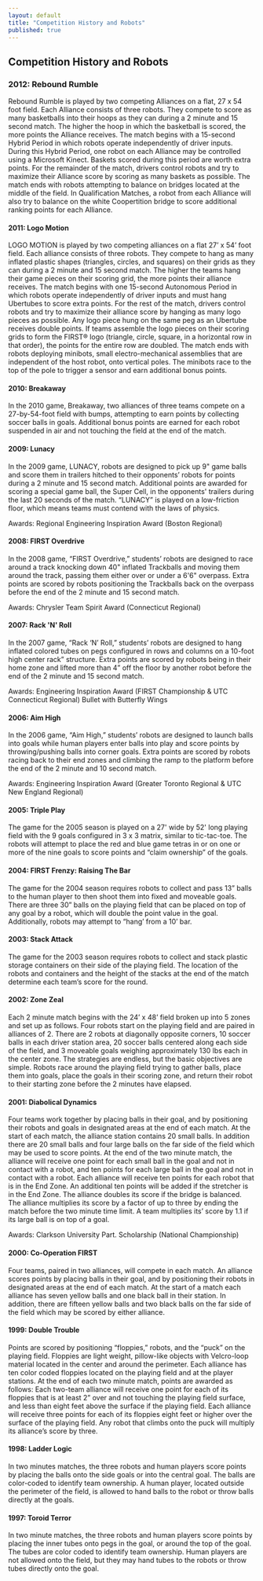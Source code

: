 ```yaml
---
layout: default
title: "Competition History and Robots"
published: true
---
```


## Competition History and Robots

### 2012: Rebound Rumble

Rebound Rumble is played by two competing Alliances on a flat, 27 x 54 foot field. Each
Alliance consists of three robots. They compete to score as many basketballs into their hoops as they can during a 2 minute and 15 second match. The higher the hoop in which the basketball is scored, the more points the Alliance receives. The match begins with a 15-second Hybrid Period in which robots operate independently of driver inputs. During this Hybrid Period, one robot on each Alliance may be controlled using a Microsoft Kinect. Baskets scored during this period are worth extra points. For the remainder of the match, drivers control robots and try to maximize their Alliance score by scoring as many baskets as possible. The match ends with robots attempting to balance on bridges located at the middle of the field. In Qualification Matches, a robot from each Alliance will also try to balance on the white Coopertition bridge to score additional ranking points for each Alliance.

#### 2011: Logo Motion

LOGO MOTION is played by two competing alliances on a flat 27’ x 54’ foot field. Each alliance consists of three robots. They compete to hang as many inflated plastic shapes (triangles, circles, and squares) on their grids as they can during a 2 minute and 15 second match. The higher the teams hang their game pieces on their scoring grid, the more points their alliance receives. The match begins with one 15-second Autonomous Period in which robots operate independently of driver inputs and must hang Ubertubes to score extra points. For the rest of the match, drivers control robots and try to maximize their alliance score by hanging as many logo pieces as possible. Any logo piece hung on the same peg as an Ubertube receives double points. If teams assemble the logo pieces on their scoring grids to form the FIRST® logo (triangle, circle, square, in a horizontal row in that order), the points for the entire row are doubled. The match ends with robots deploying minibots, small electro-mechanical assemblies that are independent of the host robot, onto vertical poles. The minibots race to the top of the pole to trigger a sensor and earn additional bonus points.

#### 2010: Breakaway

In the 2010 game, Breakaway, two alliances of three teams compete on a 27-by-54-foot field with bumps, attempting to earn points by collecting soccer balls in goals. Additional bonus points are earned for each robot suspended in air and not touching the field at the end of the match.

#### 2009: Lunacy

In the 2009 game, LUNACY, robots are designed to pick up 9" game balls and score them in trailers hitched to their opponents’ robots for points during a 2 minute and 15 second match. Additional points are awarded for scoring a special game ball, the Super Cell, in the opponents' trailers during the last 20 seconds of the match. “LUNACY” is played on a low-friction floor, which means teams must contend with the laws of physics.

Awards: Regional Engineering Inspiration Award (Boston Regional)

#### 2008: FIRST Overdrive

In the 2008 game, “FIRST Overdrive,” students’ robots are designed to race around a track knocking down 40" inflated Trackballs and moving them around the track, passing them either over or under a 6'6" overpass. Extra points are scored by robots positioning the Trackballs back on the overpass before the end of the 2 minute and 15 second match.

Awards: Chrysler Team Spirit Award (Connecticut Regional)

#### 2007: Rack 'N' Roll

In the 2007 game, “Rack ‘N’ Roll,” students’ robots are designed to hang inflated colored tubes on pegs
configured in rows and columns on a 10-foot high center rack” structure. Extra points are scored by robots being in their home zone and lifted more than 4” off the floor by another robot before the end of the 2 minute and 15 second match.

Awards: Engineering Inspiration Award (FIRST Championship & UTC Connecticut Regional)
Bullet with Butterfly Wings

#### 2006: Aim High

In the 2006 game, “Aim High,” students’ robots are designed to launch balls into goals while human players enter balls into play and score points by throwing/pushing balls into corner goals. Extra points are scored by robots racing back to their end zones and climbing the ramp to the platform before the end of the 2 minute and 10 second match.

Awards: Engineering Inspiration Award (Greater Toronto Regional & UTC New England Regional)

#### 2005: Triple Play

The game for the 2005 season is played on a 27' wide by 52' long playing field with the 9 goals configured in 3 x 3 matrix, similar to tic-tac-toe. The robots will attempt to place the red and blue game tetras in or on one or more of the nine goals to score points and “claim ownership” of the goals.

#### 2004: FIRST Frenzy: Raising The Bar

The game for the 2004 season requires robots to collect and pass 13” balls to the human player to then shoot them into fixed and moveable goals. There are three 30” balls on the playing field that can be placed on top of any goal by a robot, which will double the point value in the goal. Additionally, robots may attempt to “hang’ from a 10’ bar.

#### 2003: Stack Attack

The game for the 2003 season requires robots to collect and stack plastic storage containers on their side of the playing field. The location of the robots and containers and the height of the stacks at the end of the match determine each team’s score for the round.

#### 2002: Zone Zeal

Each 2 minute match begins with the 24’ x 48’ field broken up into 5 zones and set up as follows. Four robots start on the playing field and are paired in alliances of 2. There are 2 robots at diagonally opposite corners, 10 soccer balls in each driver station area, 20 soccer balls centered along each side of the field, and 3 moveable goals weighing approximately 130 lbs each in the center zone. The strategies are endless, but the basic objectives are simple. Robots race around the playing field trying to gather balls, place them into goals, place the goals in their scoring zone, and return their robot to their starting zone before the 2 minutes have elapsed.

#### 2001: Diabolical Dynamics

Four teams work together by placing balls in their goal, and by positioning their robots and goals in designated areas at the end of each match. At the start of each match, the alliance station contains 20 small balls. In addition there are 20 small balls and four large balls on the far side of the field which may be used to score points. At the end of the two minute match, the alliance will receive one point for each small ball in the goal and not in contact with a robot, and ten points for each large ball in the goal and not in contact with a robot. Each alliance will receive ten points for each robot that is in the End Zone. An additional ten points will be added if the stretcher is in the End Zone. The alliance doubles its score if the bridge is balanced. The alliance multiplies its score by a factor of up to three by ending the match before the two minute time limit. A team multiplies its’ score by 1.1 if its large ball is on top of a goal.

Awards: Clarkson University Part. Scholarship (National Championship)

#### 2000: Co-Operation FIRST

Four teams, paired in two alliances, will compete in each match. An alliance scores points by placing balls in their goal, and by positioning their robots in designated areas at the end of each match. At the start of a match each alliance has seven yellow balls and one black ball in their station. In addition, there are fifteen yellow balls and two black balls on the far side of the field which may be scored by either alliance.

#### 1999: Double Trouble

Points are scored by positioning “floppies,” robots, and the “puck” on the playing field. Floppies are light weight, pillow-like objects with Velcro-loop material located in the center and around the perimeter. Each alliance has ten color coded floppies located on the playing field and at the player stations. At the end of each two minute match, points are awarded as follows: Each two-team alliance will receive one point for each of its floppies that is at least 2” over and not touching the playing field surface, and less than eight feet above the surface if the playing field. Each alliance will receive three points for each of its floppies eight feet or higher over the surface of the playing field. Any robot that climbs onto the puck will multiply its alliance’s score by three.

#### 1998: Ladder Logic

In two minutes matches, the three robots and human players score points by placing the balls onto the side goals or into the central goal. The balls are color-coded to identify team ownership. A human player, located outside the perimeter of the field, is allowed to hand balls to the robot or throw balls directly at the goals.

#### 1997: Toroid Terror

In two minute matches, the three robots and human players score points by placing the inner tubes onto pegs in the goal, or around the top of the goal. The tubes are color coded to identify team ownership. Human players are not allowed onto the field, but they may hand tubes to the robots or throw tubes directly onto the goal.